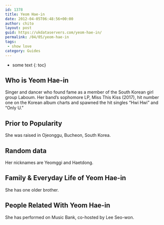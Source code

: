 ```yaml
---
id: 1378
title: Yeom Hae-in
date: 2012-04-05T06:48:56+00:00
author: chito
layout: post
guid: https://ukdataservers.com/yeom-hae-in/
permalink: /04/05/yeom-hae-in
tags:
 - show love
category: Guides
---
```


* some text
{: toc}
          
          
## Who is  Yeom Hae-in
                  
                  
                  
Singer and dancer who found fame as a member of the South Korean girl group Laboum. Her band&#8217;s sophomore LP, Miss This Kiss (2017), hit number one on the Korean album charts and spawned the hit singles &#8220;Hwi Hwi&#8221; and &#8220;Only U.&#8221;
                  
                
                
                
## Prior to Popularity 
                  
                  
                  
She was raised in Ojeonggu, Bucheon, South Korea. 
                  
                
                
                
## Random data 
                  
                  
                  
Her nicknames are Yeomggi and Haetdong. 
                  
                
                
                
## Family & Everyday Life of Yeom Hae-in
                  
                  
                  
She has one older brother.
                  
                
                
                
## People Related With  Yeom Hae-in
                  
                  
                  
She has performed on Music Bank, co-hosted by Lee Seo-won.
                  
                
              
            
          
          
          
    
    
  
